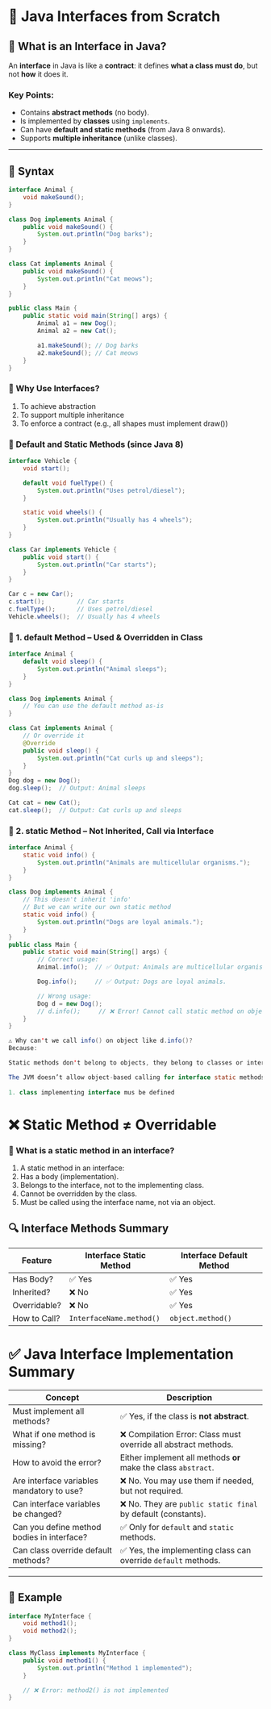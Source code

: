 # 🧠 Java Interfaces from Scratch

## 🔧 What is an Interface in Java?

An **interface** in Java is like a **contract**: it defines **what a class must do**, but not **how** it does it.

### Key Points:
- Contains **abstract methods** (no body).
- Is implemented by **classes** using `implements`.
- Can have **default and static methods** (from Java 8 onwards).
- Supports **multiple inheritance** (unlike classes).

---

## 🧱 Syntax

```java
interface Animal {
    void makeSound();
}

class Dog implements Animal {
    public void makeSound() {
        System.out.println("Dog barks");
    }
}

class Cat implements Animal {
    public void makeSound() {
        System.out.println("Cat meows");
    }
}

public class Main {
    public static void main(String[] args) {
        Animal a1 = new Dog();
        Animal a2 = new Cat();

        a1.makeSound(); // Dog barks
        a2.makeSound(); // Cat meows
    }
}
```

### 🤝 Why Use Interfaces?

1. To achieve abstraction
2. To support multiple inheritance
3. To enforce a contract (e.g., all shapes must implement draw())

### 🧱 Default and Static Methods (since Java 8)

```java
interface Vehicle {
    void start();

    default void fuelType() {
        System.out.println("Uses petrol/diesel");
    }

    static void wheels() {
        System.out.println("Usually has 4 wheels");
    }
}

class Car implements Vehicle {
    public void start() {
        System.out.println("Car starts");
    }
}

Car c = new Car();
c.start();         // Car starts
c.fuelType();      // Uses petrol/diesel
Vehicle.wheels();  // Usually has 4 wheels


```
### 🔹 1. default Method – Used & Overridden in Class

```java
interface Animal {
    default void sleep() {
        System.out.println("Animal sleeps");
    }
}

class Dog implements Animal {
    // You can use the default method as-is
}

class Cat implements Animal {
    // Or override it
    @Override
    public void sleep() {
        System.out.println("Cat curls up and sleeps");
    }
}
Dog dog = new Dog();
dog.sleep();  // Output: Animal sleeps

Cat cat = new Cat();
cat.sleep();  // Output: Cat curls up and sleeps

```

### 🔹 2. static Method – Not Inherited, Call via Interface
```java
interface Animal {
    static void info() {
        System.out.println("Animals are multicellular organisms.");
    }
}

class Dog implements Animal {
    // This doesn't inherit 'info'
    // But we can write our own static method
    static void info() {
        System.out.println("Dogs are loyal animals.");
    }
}
public class Main {
    public static void main(String[] args) {
        // Correct usage:
        Animal.info();  // ✅ Output: Animals are multicellular organisms.

        Dog.info();     // ✅ Output: Dogs are loyal animals.

        // Wrong usage:
        Dog d = new Dog();
        // d.info();     // ❌ Error! Cannot call static method on object
    }
}

⚠ Why can't we call info() on object like d.info()?
Because:

Static methods don't belong to objects, they belong to classes or interfaces directly.

The JVM doesn’t allow object-based calling for interface static methods.
        
1. class implementing interface mus be defined
```
# ❌ Static Method ≠ Overridable

### 🔹 What is a static method in an interface?

1. A static method in an interface:
2. Has a body (implementation).
3. Belongs to the interface, not to the implementing class.
4. Cannot be overridden by the class.
5. Must be called using the interface name, not via an object.

## 🔍 Interface Methods Summary

| Feature           | Interface Static Method       | Interface Default Method       |
|------------------|-------------------------------|--------------------------------|
| Has Body?         | ✅ Yes                        | ✅ Yes                         |
| Inherited?        | ❌ No                         | ✅ Yes                         |
| Overridable?      | ❌ No                         | ✅ Yes                         |
| How to Call?      | `InterfaceName.method()`     | `object.method()`             |


# ✅ Java Interface Implementation Summary

| Concept                           | Description                                                                 |
|-----------------------------------|-----------------------------------------------------------------------------|
| Must implement all methods?       | ✅ Yes, if the class is **not abstract**.                                   |
| What if one method is missing?    | ❌ Compilation Error: Class must override all abstract methods.             |
| How to avoid the error?           | Either implement all methods **or** make the class `abstract`.             |
| Are interface variables mandatory to use? | ❌ No. You may use them if needed, but not required.               |
| Can interface variables be changed? | ❌ No. They are `public static final` by default (constants).             |
| Can you define method bodies in interface? | ✅ Only for `default` and `static` methods.                             |
| Can class override default methods? | ✅ Yes, the implementing class can override `default` methods.            |

---

## 🔁 Example

```java
interface MyInterface {
    void method1();
    void method2();
}

class MyClass implements MyInterface {
    public void method1() {
        System.out.println("Method 1 implemented");
    }

    // ❌ Error: method2() is not implemented
}



